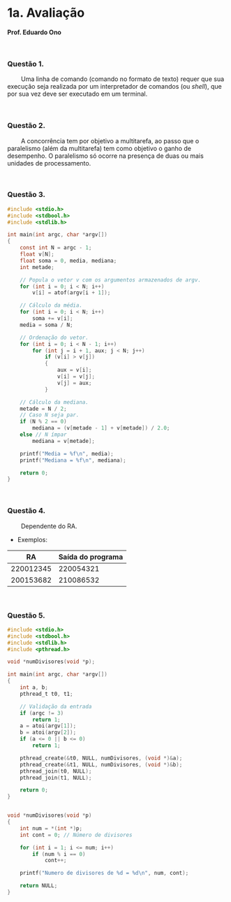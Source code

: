 
# 1a. Avaliação

__Prof. Eduardo Ono__

&nbsp;

### Questão 1.

&nbsp;&nbsp;&nbsp;&nbsp;&nbsp;&nbsp;&nbsp;&nbsp;Uma linha de comando (comando no formato de texto) requer que sua execução seja realizada por um interpretador de comandos (ou _shell_), que por sua vez deve ser executado em um terminal.

&nbsp;

### Questão 2.

&nbsp;&nbsp;&nbsp;&nbsp;&nbsp;&nbsp;&nbsp;&nbsp;A concorrência tem por objetivo a  multitarefa, ao passo que o paralelismo (além da multitarefa) tem como objetivo o ganho de desempenho. O paralelismo só ocorre na presença de duas ou mais unidades de processamento.

&nbsp;

### Questão 3.

```c
#include <stdio.h>
#include <stdbool.h>
#include <stdlib.h>

int main(int argc, char *argv[])
{
    const int N = argc - 1;
    float v[N];
    float soma = 0, media, mediana;
    int metade;

    // Popula o vetor v com os argumentos armazenados de argv.
    for (int i = 0; i < N; i++)
        v[i] = atof(argv[i + 1]);

    // Cálculo da média.
    for (int i = 0; i < N; i++)
        soma += v[i];
    media = soma / N;

    // Ordenação do vetor.
    for (int i = 0; i < N - 1; i++)
        for (int j = i + 1, aux; j < N; j++)
            if (v[i] > v[j])
            {
                aux = v[i];
                v[i] = v[j];
                v[j] = aux;
            }

    // Cálculo da mediana.
    metade = N / 2;
    // Caso N seja par.
    if (N % 2 == 0)
        mediana = (v[metade - 1] + v[metade]) / 2.0;
    else // N ímpar
        mediana = v[metade];

    printf("Media = %f\n", media);
    printf("Mediana = %f\n", mediana);

    return 0;
}
```

&nbsp;

### Questão 4.

&nbsp;&nbsp;&nbsp;&nbsp;&nbsp;&nbsp;&nbsp;&nbsp;Dependente do RA.

* Exemplos:

| RA | Saída do programa |
| --- | --- |
| 220012345 | 220054321 |
| 200153682 | 210086532 |

&nbsp;

### Questão 5.

```c
#include <stdio.h>
#include <stdbool.h>
#include <stdlib.h>
#include <pthread.h>

void *numDivisores(void *p);

int main(int argc, char *argv[])
{
    int a, b;
    pthread_t t0, t1;

    // Validação da entrada
    if (argc != 3)
        return 1;
    a = atoi(argv[1]);
    b = atoi(argv[2]);
    if (a <= 0 || b <= 0)
        return 1;

    pthread_create(&t0, NULL, numDivisores, (void *)&a);
    pthread_create(&t1, NULL, numDivisores, (void *)&b);
    pthread_join(t0, NULL);
    pthread_join(t1, NULL);

    return 0;
}


void *numDivisores(void *p)
{
    int num = *(int *)p;
    int cont = 0; // Número de divisores

    for (int i = 1; i <= num; i++)
        if (num % i == 0)
            cont++;

    printf("Numero de divisores de %d = %d\n", num, cont);

    return NULL;
}
```

&nbsp;
